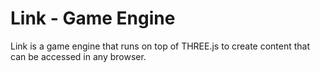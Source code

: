 # Link - Game Engine
Link is a game engine that runs on top of THREE.js to create content that can be accessed in any browser.
